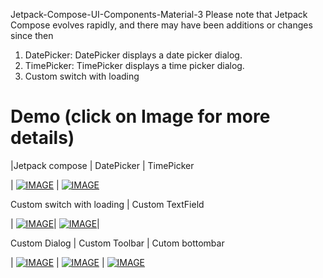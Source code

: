 Jetpack-Compose-UI-Components-Material-3
Please note that Jetpack Compose evolves rapidly, and there may have been additions or changes since then

1) DatePicker: DatePicker displays a date picker dialog.
2) TimePicker: TimePicker displays a time picker dialog.
3) Custom switch with loading

# Demo (click on Image for more details)

|Jetpack compose | DatePicker | TimePicker 


  | [![IMAGE](http://i3.ytimg.com/vi/YYk5RuC4RXg/hqdefault.jpg)](https://youtu.be/YYk5RuC4RXg)  | [![IMAGE](http://i3.ytimg.com/vi/Z0j5LHrHyhE/hqdefault.jpg)](https://youtu.be/Z0j5LHrHyhE)

Custom switch with loading  | Custom TextField
  
 | [![IMAGE](http://i3.ytimg.com/vi/oDSTy7DVKDI/hqdefault.jpg)](https://youtu.be/oDSTy7DVKDI)| [![IMAGE](http://i3.ytimg.com/vi/nNLeKx6NFoM/hqdefault.jpg)](https://youtu.be/nNLeKx6NFoM)|


Custom Dialog  | Custom Toolbar | Cutom bottombar

 | [![IMAGE](https://img.youtube.com/vi/8-yF9tPy5_o/0.jpg)](https://youtu.be/8-yF9tPy5_o) | [![IMAGE](https://img.youtube.com/vi/vlJck3Sy1oI/0.jpg)](https://youtu.be/vlJck3Sy1oI)
 | [![IMAGE](https://img.youtube.com/vi/bSuImWMFlVM/0.jpg)](https://youtu.be/bSuImWMFlVMI)


  
